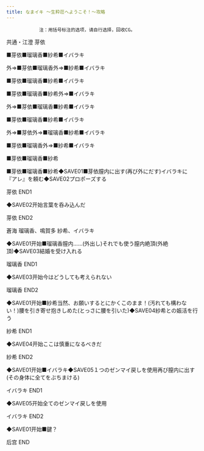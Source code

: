 ```yaml
---
title: なまイキ ～生粋荘へようこそ！～攻略
---
```


                注：用括号标注的选项，请自行选择，回收CG。

共通・江澄 芽依

■芽依■瑠璃香■紗希■イバラキ

外⇒■芽依■瑠璃香外⇒■紗希■イバラキ

■芽依■瑠璃香■紗希■イバラキ

■芽依■瑠璃香■紗希外⇒■イバラキ

外⇒■芽依■瑠璃香■紗希■イバラキ

■芽依■瑠璃香■紗希■イバラキ

外⇒■芽依外⇒■瑠璃香■紗希■イバラキ

■芽依■瑠璃香外⇒■紗希■イバラキ

■芽依■瑠璃香■紗希

■芽依■瑠璃香■紗希◆SAVE01■芽依膣内に出す(再び外にだす)イバラキに『アレ』を頼む◆SAVE02プロポーズする

芽依 END1

◆SAVE02开始言葉を呑み込んだ

芽依 END2

蒼海 瑠璃香、鳴賀多 紗希、イバラキ

◆SAVE01开始■瑠璃香膣内……(外出し)それでも使う膣内絶頂(外絶頂)◆SAVE03結婚を受け入れる

瑠璃香 END1

◆SAVE03开始今はどうしても考えられない

瑠璃香 END2

◆SAVE01开始■紗希当然、お願いするとにかくこのまま！(汚れても構わない！)腰を引き寄せ抱きしめた(とっさに腰を引いた)◆SAVE04紗希との娠活を行う

紗希 END1

◆SAVE04开始ここは慎重になるべきだ

紗希 END2

◆SAVE01开始■イバラキ◆SAVE05１つのゼンマイ戻しを使用再び膣内に出す(その身体に全てをぶちまける)

イバラキ END1

◆SAVE05开始全てのゼンマイ戻しを使用

イバラキ END2

◆SAVE01开始■鍵？

后宫 END
              
